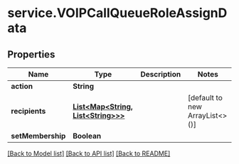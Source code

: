 # service.VOIPCallQueueRoleAssignData

## Properties
Name | Type | Description | Notes
------------ | ------------- | ------------- | -------------
**action** | **String** |  | 
**recipients** | [**List&lt;Map&lt;String, List&lt;String&gt;&gt;&gt;**](Map.md) |  | [default to new ArrayList<>()]
**setMembership** | **Boolean** |  | 

[[Back to Model list]](../README.md#documentation-for-models) [[Back to API list]](../README.md#documentation-for-api-endpoints) [[Back to README]](../README.md)


